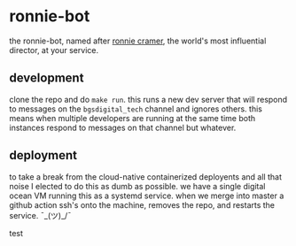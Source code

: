 # ronnie-bot

the ronnie-bot, named after [ronnie cramer](https://en.wikipedia.org/wiki/Ronnie_Cramer), the world's most influential director, at your service.

## development

clone the repo and do `make run`. this runs a new dev server that will respond to messages on the `bgsdigital_tech` channel and ignores others. this means when multiple developers are running at the same time both instances respond to messages on that channel but whatever.

## deployment

to take a break from the cloud-native containerized deployents and all that noise I elected to do this as dumb as possible. we have a single digital ocean VM running this as a systemd service. when we merge into master a github action ssh's onto the machine, removes the repo, and restarts the service. ¯\_(ツ)_/¯

test
